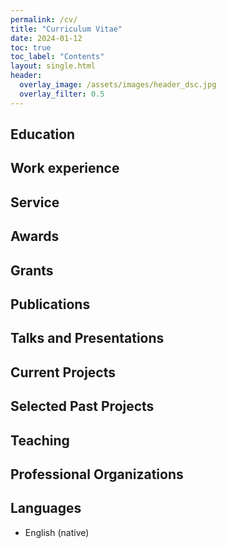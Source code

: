 ```yaml
---
permalink: /cv/
title: "Curriculum Vitae"
date: 2024-01-12
toc: true
toc_label: "Contents"
layout: single.html
header:
  overlay_image: /assets/images/header_dsc.jpg
  overlay_filter: 0.5
---
```


## Education


## Work experience


## Service


## Awards


## Grants


## Publications



## Talks and Presentations


## Current Projects


## Selected Past Projects


## Teaching


## Professional Organizations


## Languages

- English (native)




